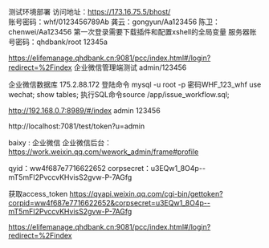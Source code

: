 

测试环境部署
访问地址：https://173.16.75.5/bhost/  
账号密码：whf/0123456789Ab 龚云：gongyun/Aa123456 陈卫：chenwei/Aa123456
第一次登录需要下载插件和配置xshell的全局变量
服务器账号密码：qhdbank/root  12345a


https://elifemanage.qhdbank.cn:9081/pcc/index.html#/login?redirect=%2Findex
企业微信管理端测试 admin/123456


企业微信数据库
175.2.88.172
登陆命令
mysql -u root -p
密码WHF_123_whf
use wechat;
show tables;
执行SQL命令source /app/issue_workflow.sql;



http://192.168.0.7:8989/#/index
admin
123456



http://localhost:7081/test/token?u=admin







baixy : 企业微信
企业微信后台：
https://work.weixin.qq.com/wework_admin/frame#profile

qyid：ww4f687e7716622652
corpsecret：u3EQw1_8O4p--mT5mFI2PvccvKHvisS2gvw-P-7AGfg

获取access_token
https://qyapi.weixin.qq.com/cgi-bin/gettoken?corpid=ww4f687e7716622652&corpsecret=u3EQw1_8O4p--mT5mFI2PvccvKHvisS2gvw-P-7AGfg

https://elifemanage.qhdbank.cn:9081/pcc/index.html#/login?redirect=%2Findex